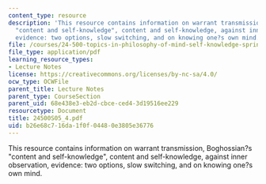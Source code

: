 ```yaml
---
content_type: resource
description: 'This resource contains information on warrant transmission, Boghossian?s
  "content and self-knowledge", content and self-knowledge, against inner observation,
  evidence: two options, slow switching, and on knowing one?s own mind.'
file: /courses/24-500-topics-in-philosophy-of-mind-self-knowledge-spring-2005/b26e68c716da1f0f04480e3805e36776_24500S05_4.pdf
file_type: application/pdf
learning_resource_types:
- Lecture Notes
license: https://creativecommons.org/licenses/by-nc-sa/4.0/
ocw_type: OCWFile
parent_title: Lecture Notes
parent_type: CourseSection
parent_uid: 68e438e3-eb2d-cbce-ced4-3d19516ee229
resourcetype: Document
title: 24500S05_4.pdf
uid: b26e68c7-16da-1f0f-0448-0e3805e36776
---
```

This resource contains information on warrant transmission, Boghossian?s "content and self-knowledge", content and self-knowledge, against inner observation, evidence: two options, slow switching, and on knowing one?s own mind.
